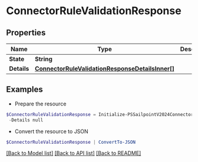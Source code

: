 # ConnectorRuleValidationResponse
## Properties

Name | Type | Description | Notes
------------ | ------------- | ------------- | -------------
**State** | **String** |  | 
**Details** | [**ConnectorRuleValidationResponseDetailsInner[]**](ConnectorRuleValidationResponseDetailsInner.md) |  | 

## Examples

- Prepare the resource
```powershell
$ConnectorRuleValidationResponse = Initialize-PSSailpointV2024ConnectorRuleValidationResponse  -State ERROR `
 -Details null
```

- Convert the resource to JSON
```powershell
$ConnectorRuleValidationResponse | ConvertTo-JSON
```

[[Back to Model list]](../README.md#documentation-for-models) [[Back to API list]](../README.md#documentation-for-api-endpoints) [[Back to README]](../README.md)

